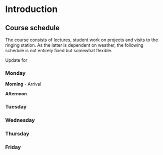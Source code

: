 # Introduction

## Course schedule

The course consists of lectures, student work on projects and visits to the ringing station. As the latter is dependent on weather, the following schedule is not entirely fixed but somewhat flexible. 

Update for


### Monday

**Morning** - Arrival

**Afternoon** 


### Tuesday

### Wednesday

### Thursday

### Friday




